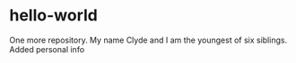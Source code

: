 # hello-world
One more repository.
My name Clyde and I am the youngest of six siblings.
Added personal info
